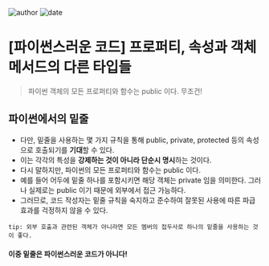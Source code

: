 
![author](https://img.shields.io/badge/author-daesungRa-lightgray.svg?style=flat-square)
![date](https://img.shields.io/badge/date-190630-lightgray.svg?style=flat-square)

# [파이썬스러운 코드] 프로퍼티, 속성과 객체 메서드의 다른 타입들

> 파이썬 객체의 모든 프로퍼티와 함수는 public 이다. 무조건!

## 파이썬에서의 밑줄

- 다만, 밑줄을 사용하는 몇 가지 규칙을 통해 public, private, protected 등의 속성으로 호출되기를 **기대**할 수 있다.
- 이는 각각의 특성을 **강제하는 것이 아니라 단순시 명시**하는 것이다.
- 다시 말하지만, 파이썬의 모든 프로퍼티와 함수는 public 이다.
- 예를 들어 어두에 밑줄 하나를 포함시키면 해당 객체는 private 임을 의미한다. 그러나 실제로는 public 이기 때문에 외부에서 접근 가능하다.
- 그러므로, 코드 작성자는 밑줄 규칙을 숙지하고 준수하여 잘못된 사용에 따른 파급 효과를 걱정하지 않을 수 있다.
```text
tip: 외부 호출과 관련된 객체가 아니라면 모든 멤버의 접두사로 하나의 밑줄을 사용하는 것이 좋다.
```

#### 이중 밑줄은 파이썬스러운 코드가 아니다!


